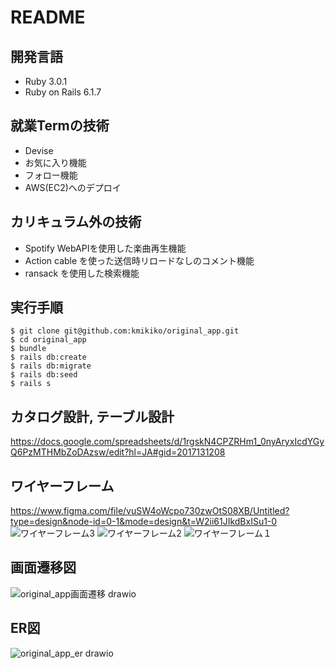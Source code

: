 # README

## 開発言語
* Ruby 3.0.1
* Ruby on Rails 6.1.7

## 就業Termの技術
* Devise
* お気に入り機能
* フォロー機能
* AWS(EC2)へのデプロイ

## カリキュラム外の技術
* Spotify WebAPIを使用した楽曲再生機能
* Action cable を使った送信時リロードなしのコメント機能
* ransack を使用した検索機能

## 実行手順

```
$ git clone git@github.com:kmikiko/original_app.git
$ cd original_app
$ bundle
$ rails db:create
$ rails db:migrate
$ rails db:seed
$ rails s
```  

## カタログ設計, テーブル設計
https://docs.google.com/spreadsheets/d/1rgskN4CPZRHm1_0nyAryxIcdYGyQ6PzMTHMbZoDAzsw/edit?hl=JA#gid=2017131208


## ワイヤーフレーム
https://www.figma.com/file/vuSW4oWcpo730zwOtS08XB/Untitled?type=design&node-id=0-1&mode=design&t=W2ii61JIkdBxISu1-0
![ワイヤーフレーム3 ](https://github.com/kmikiko/original_app/assets/127947837/a453b8d0-7495-4e05-a8d5-636a65a507b9)
![ワイヤーフレーム2 ](https://github.com/kmikiko/original_app/assets/127947837/e459f80a-66ef-4efa-a456-f946cbfad72c)
![ワイヤーフレーム１](https://github.com/kmikiko/original_app/assets/127947837/f9729a2d-5459-447e-b65d-78ea10f082df)


## 画面遷移図
![original_app画面遷移 drawio ](https://github.com/kmikiko/original_app/assets/127947837/98664acb-8f34-402c-8d4e-4c5b7ce99331)


## ER図　
![original_app_er drawio ](https://github.com/kmikiko/original_app/assets/127947837/c2600800-9bb3-41c9-a7a7-c658832487fb)
